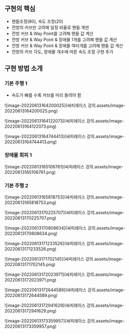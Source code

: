## 구현의 핵심

- 핸들조정(80), 속도 조정(20)
- 전방의 커브만 고려해 일정 비율로 핸들 계싼
- 전방 커브 & Way Point를 고려해 핸들 값 계산
- 전방 커브 & Way Point & 장애물 1개를 고려해 핸들 값 계산
- 전방 커브 & Way Point & 장애물 여러개를 고려해 핸들 값 계산
- 전방의 커브 각도, 장애물 개수에 따른 속도 조절 구현 추가



## 구현 방법 소개

### 기본 주행 1

- 속도가 빠를 수록 커브를 미리 돌려야 함

![image-20220613164200025](싸피레이스 강의.assets/image-20220613164200025.png)



![image-20220613164122073](싸피레이스 강의.assets/image-20220613164122073.png)



![image-20220613164744413](싸피레이스 강의.assets/image-20220613164744413.png)



### 장애물 회피 1

![image-20220613165106761](싸피레이스 강의.assets/image-20220613165106761.png)



### 기본 주행 2

![image-20220613165818753](싸피레이스 강의.assets/image-20220613165818753.png)



![image-20220613170225707](싸피레이스 강의.assets/image-20220613170225707.png)



![image-20220613170808634](싸피레이스 강의.assets/image-20220613170808634.png)



![image-20220613171233526](싸피레이스 강의.assets/image-20220613171233526.png)



![image-20220613171702145](싸피레이스 강의.assets/image-20220613171702145.png)



![image-20220613172023971](싸피레이스 강의.assets/image-20220613172023971.png)



![image-20220613172644589](싸피레이스 강의.assets/image-20220613172644589.png)



![image-20220613172941629](싸피레이스 강의.assets/image-20220613172941629.png)



![image-20220613173359957](싸피레이스 강의.assets/image-20220613173359957.png)